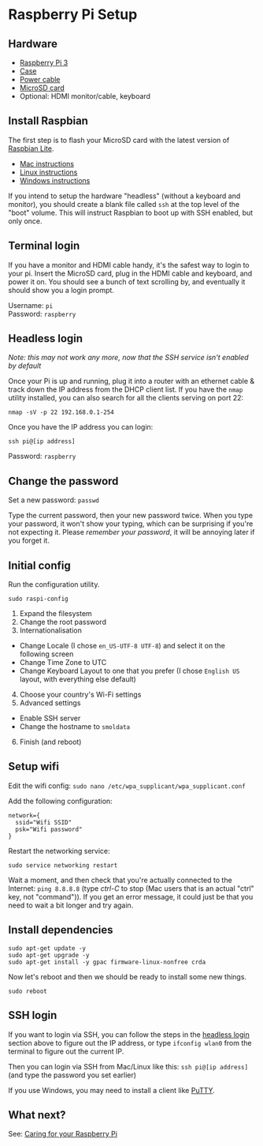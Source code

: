 # Raspberry Pi Setup

## Hardware

* [Raspberry Pi 3](https://www.adafruit.com/products/3055)
* [Case](https://www.adafruit.com/products/2258)
* [Power cable](https://www.adafruit.com/products/1995)
* [MicroSD card](https://www.adafruit.com/products/2693)
* Optional: HDMI monitor/cable, keyboard

## Install Raspbian

The first step is to flash your MicroSD card with the latest version of [Raspbian Lite](https://www.raspberrypi.org/downloads/raspbian/).

* [Mac instructions](https://www.raspberrypi.org/documentation/installation/installing-images/mac.md)
* [Linux instructions](https://www.raspberrypi.org/documentation/installation/installing-images/linux.md)
* [Windows instructions](https://www.raspberrypi.org/documentation/installation/installing-images/windows.md)

If you intend to setup the hardware "headless" (without a keyboard and monitor), you should create a blank file called `ssh` at the top level of the "boot" volume. This will instruct Raspbian to boot up with SSH enabled, but only once.

## Terminal login

If you have a monitor and HDMI cable handy, it's the safest way to login to your pi. Insert the MicroSD card, plug in the HDMI cable and keyboard, and power it on. You should see a bunch of text scrolling by, and eventually it should show you a login prompt.

Username: `pi`  
Password: `raspberry`

## Headless login

*Note: this may not work any more, now that the SSH service isn't enabled by default*

Once your Pi is up and running, plug it into a router with an ethernet cable & track down the IP address from the DHCP client list. If you have the `nmap` utility installed, you can also search for all the clients serving on port 22:

```
nmap -sV -p 22 192.168.0.1-254
```

Once you have the IP address you can login:

```
ssh pi@[ip address]
```

Password: `raspberry`

## Change the password

Set a new password: `passwd`

Type the current password, then your new password twice. When you type your password, it won't show your typing, which can be surprising if you're not expecting it. Please *remember your password*, it will be annoying later if you forget it.

## Initial config

Run the configuration utility.

```
sudo raspi-config
```

1. Expand the filesystem
2. Change the root password
3. Internationalisation  
  * Change Locale (I chose `en_US-UTF-8 UTF-8`) and select it on the following screen
  * Change Time Zone to UTC
  * Change Keyboard Layout to one that you prefer (I chose `English US` layout, with everything else default)
4. Choose your country's Wi-Fi settings
5. Advanced settings
  * Enable SSH server
  * Change the hostname to `smoldata`
6. Finish (and reboot)

## Setup wifi

Edit the wifi config: `sudo nano /etc/wpa_supplicant/wpa_supplicant.conf`

Add the following configuration:

```
network={
  ssid="Wifi SSID"
  psk="Wifi password"
}
```

Restart the networking service:

```
sudo service networking restart
```

Wait a moment, and then check that you're actually connected to the Internet: `ping 8.8.8.8` (type *ctrl-C* to stop (Mac users that is an actual "ctrl" key, not "command")). If you get an error message, it could just be that you need to wait a bit longer and try again.

## Install dependencies

```
sudo apt-get update -y
sudo apt-get upgrade -y
sudo apt-get install -y gpac firmware-linux-nonfree crda
```

Now let's reboot and then we should be ready to install some new things.

```
sudo reboot
```

## SSH login

If you want to login via SSH, you can follow the steps in the [headless login](#headless-login) section above to figure out the IP address, or type `ifconfig wlan0` from the terminal to figure out the current IP.

Then you can login via SSH from Mac/Linux like this: `ssh pi@[ip address]` (and type the password you set earlier)

If you use Windows, you may need to install a client like [PuTTY](http://www.putty.org/).

## What next?

See: [Caring for your Raspberry Pi](https://github.com/smoldata/raspberry-pi/blob/master/caring_for_your_rpi.md)

